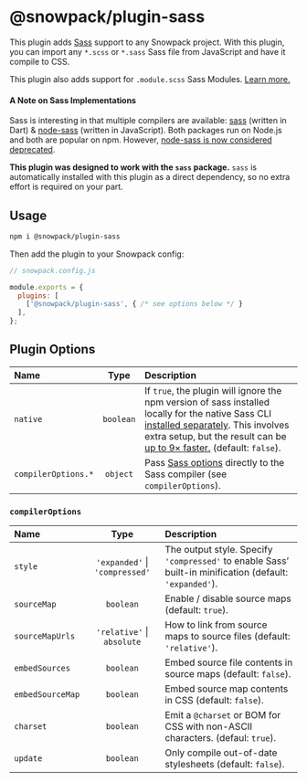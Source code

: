 # @snowpack/plugin-sass

This plugin adds [Sass](https://sass-lang.com/) support to any Snowpack project. With this plugin, you can import any `*.scss` or `*.sass` Sass file from JavaScript and have it compile to CSS.

This plugin also adds support for `.module.scss` Sass Modules. [Learn more.](https://www.snowpack.dev/#import-css-modules)

#### A Note on Sass Implementations

Sass is interesting in that multiple compilers are available: [sass](https://www.npmjs.com/package/sass) (written in Dart) & [node-sass](https://www.npmjs.com/package/node-sass) (written in JavaScript). Both packages run on Node.js and both are popular on npm. However, [node-sass is now considered deprecated](https://github.com/sass/node-sass/issues/2952).

**This plugin was designed to work with the `sass` package.** `sass` is automatically installed with this plugin as a direct dependency, so no extra effort is required on your part.

## Usage

```bash
npm i @snowpack/plugin-sass
```

Then add the plugin to your Snowpack config:

```js
// snowpack.config.js

module.exports = {
  plugins: [
    ['@snowpack/plugin-sass', { /* see options below */ }
  ],
};
```

## Plugin Options

| Name                |   Type    | Description                                                                                                                                                                                                                                                                              |
| :------------------ | :-------: | :--------------------------------------------------------------------------------------------------------------------------------------------------------------------------------------------------------------------------------------------------------------------------------------- |
| `native`            | `boolean` | If `true`, the plugin will ignore the npm version of sass installed locally for the native Sass CLI [installed separately](https://sass-lang.com/install). This involves extra setup, but the result can be [up to 9× faster.](https://stackoverflow.com/a/56422541) (default: `false`). |
| `compilerOptions.*` | `object`  | Pass [Sass options](https://sass-lang.com/documentation/cli/dart-sass#options) directly to the Sass compiler (see `compilerOptions`).                                                                                                                                                    |

### `compilerOptions`

| Name             |              Type              | Description                                                                                             |
| :--------------- | :----------------------------: | :------------------------------------------------------------------------------------------------------ |
| `style`          | `'expanded'` \| `'compressed'` | The output style. Specify `'compressed'` to enable Sass’ built-in minification (default: `'expanded'`). |
| `sourceMap`      |           `boolean`            | Enable / disable source maps (default: `true`).                                                         |
| `sourceMapUrls`  |   `'relative'` \| `absolute`   | How to link from source maps to source files (default: `'relative'`).                                   |
| `embedSources`   |           `boolean`            | Embed source file contents in source maps (default: `false`).                                           |
| `embedSourceMap` |           `boolean`            | Embed source map contents in CSS (default: `false`).                                                    |
| `charset`        |           `boolean`            | Emit a `@charset` or BOM for CSS with non-ASCII characters. (defaul: `true`).                           |
| `update`         |           `boolean`            | Only compile out-of-date stylesheets (default: `false`).                                                |
